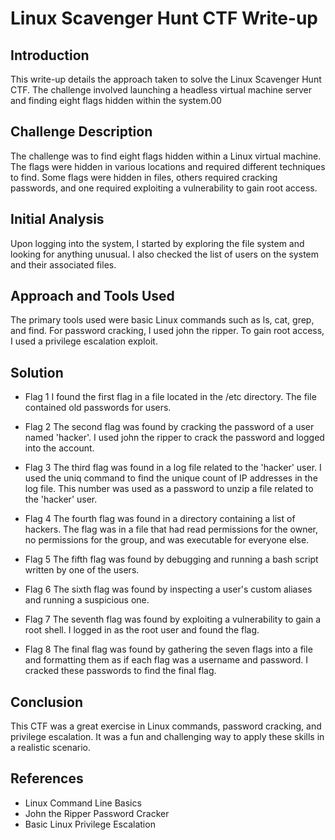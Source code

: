 # Linux Scavenger Hunt CTF Write-up
## Introduction
This write-up details the approach taken to solve the Linux Scavenger Hunt CTF. The challenge involved launching a headless virtual machine server and finding eight flags hidden within the system.00

## Challenge Description
The challenge was to find eight flags hidden within a Linux virtual machine. The flags were hidden in various locations and required different techniques to find. Some flags were hidden in files, others required cracking passwords, and one required exploiting a vulnerability to gain root access.

## Initial Analysis
Upon logging into the system, I started by exploring the file system and looking for anything unusual. I also checked the list of users on the system and their associated files.

## Approach and Tools Used
The primary tools used were basic Linux commands such as ls, cat, grep, and find. For password cracking, I used john the ripper. To gain root access, I used a privilege escalation exploit.

## Solution
- Flag 1
I found the first flag in a file located in the /etc directory. The file contained old passwords for users.

- Flag 2
The second flag was found by cracking the password of a user named 'hacker'. I used john the ripper to crack the password and logged into the account.

- Flag 3
The third flag was found in a log file related to the 'hacker' user. I used the uniq command to find the unique count of IP addresses in the log file. This number was used as a password to unzip a file related to the 'hacker' user.

- Flag 4
The fourth flag was found in a directory containing a list of hackers. The flag was in a file that had read permissions for the owner, no permissions for the group, and was executable for everyone else.

- Flag 5
The fifth flag was found by debugging and running a bash script written by one of the users.

- Flag 6
The sixth flag was found by inspecting a user's custom aliases and running a suspicious one.

- Flag 7
The seventh flag was found by exploiting a vulnerability to gain a root shell. I logged in as the root user and found the flag.

- Flag 8
The final flag was found by gathering the seven flags into a file and formatting them as if each flag was a username and password. I cracked these passwords to find the final flag.

## Conclusion
This CTF was a great exercise in Linux commands, password cracking, and privilege escalation. It was a fun and challenging way to apply these skills in a realistic scenario.

## References
- Linux Command Line Basics
- John the Ripper Password Cracker
- Basic Linux Privilege Escalation
